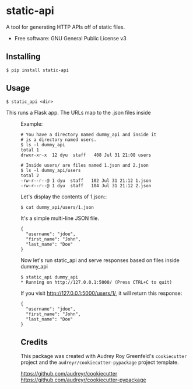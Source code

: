 static-api
==========

A tool for generating HTTP APIs off of static files.

* Free software: GNU General Public License v3


Installing
----------

  ```
  $ pip install static-api
  ```


Usage
-----

  ```
  $ static_api <dir>
  ```

  This runs a Flask app. The URLs map to the .json files inside <dir>

  Example:

  ```
  # You have a directory named dummy_api and inside it
  # is a directory named users.
  $ ls -l dummy_api
  total 1
  drwxr-xr-x  12 dyu  staff   408 Jul 31 21:08 users

  # Inside users/ are files named 1.json and 2.json
  $ ls -l dummy_api/users
  total 2
  -rw-r--r--@ 1 dyu  staff   102 Jul 31 21:12 1.json
  -rw-r--r--@ 1 dyu  staff   104 Jul 31 21:12 2.json
  ```

  Let's display the contents of 1.json::

  ```
  $ cat dummy_api/users/1.json
  ```

  It's a simple multi-line JSON file.
  ```
  {
    "username": "jdoe",
    "first_name": "John",
    "last_name": "Doe"
  }
  ```

  Now let's run static_api and serve responses based on  files inside dummy_api

  ```
  $ static_api dummy_api
  * Running on http://127.0.0.1:5000/ (Press CTRL+C to quit)
  ```

  If you visit http://127.0.0.1:5000/users/1/, it will return this response:

  ```
  {
    "username": "jdoe",
    "first_name": "John",
    "last_name": "Doe"
  }
  ```


Credits
-------

This package was created with Audrey Roy Greenfeld's `cookiecutter` project and the `audreyr/cookiecutter-pypackage` project template.

https://github.com/audreyr/cookiecutter
https://github.com/audreyr/cookiecutter-pypackage
